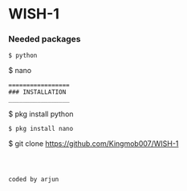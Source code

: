 # WISH-1


### Needed packages
```
$ python
```
$ nano
```
=================
### INSTALLATION
_________________
```
$ pkg install python
```
$ pkg install nano
```
$ git clone https://github.com/Kingmob007/WISH-1
```



coded by arjun
